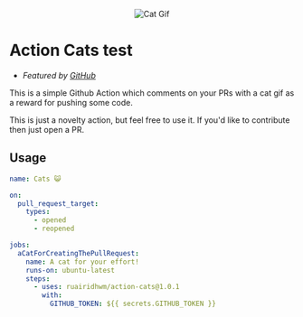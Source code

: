 <p align="center">
  <img alt="Cat Gif" src="https://i.imgur.com/9z4r02l.png">
</p>

# Action Cats test 

- _Featured by [GitHub](https://github.blog/2020-04-09-featured-actions-from-the-github-actions-hackathon/)_

This is a simple Github Action which comments on your PRs with a cat gif as a reward for pushing some code.

This is just a novelty action, but feel free to use it. If you'd like to contribute then just open a PR.

## Usage

```yaml          
name: Cats 😺

on:
  pull_request_target:
    types:
      - opened
      - reopened

jobs:
  aCatForCreatingThePullRequest:
    name: A cat for your effort!
    runs-on: ubuntu-latest
    steps:
      - uses: ruairidhwm/action-cats@1.0.1
        with:
          GITHUB_TOKEN: ${{ secrets.GITHUB_TOKEN }}
```
